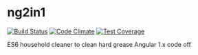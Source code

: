 # ng2in1

[![Build Status][travis-image]][travis-url]
[![Code Climate][cc-image]][cc-url]
[![Test Coverage][cc-coverage]][cc-url]

ES6 household cleaner to clean hard grease Angular 1.x code off

[travis-url]: https://travis-ci.org/douglasduteil/ng2in1
[travis-image]: https://travis-ci.org/douglasduteil/ng2in1.svg?branch=master
[cc-image]: https://codeclimate.com/github/douglasduteil/ng2in1/badges/gpa.svg
[cc-url]: https://codeclimate.com/github/douglasduteil/ng2in1
[cc-coverage]: https://codeclimate.com/github/douglasduteil/ng2in1/badges/coverage.svg
